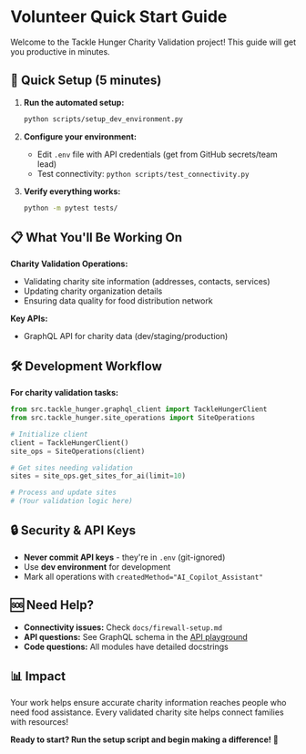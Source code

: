 # Volunteer Quick Start Guide

Welcome to the Tackle Hunger Charity Validation project! This guide will get you productive in minutes.

## 🚀 Quick Setup (5 minutes)

1. **Run the automated setup:**
   ```bash
   python scripts/setup_dev_environment.py
   ```

2. **Configure your environment:**
   - Edit `.env` file with API credentials (get from GitHub secrets/team lead)
   - Test connectivity: `python scripts/test_connectivity.py`

3. **Verify everything works:**
   ```bash
   python -m pytest tests/
   ```

## 📋 What You'll Be Working On

**Charity Validation Operations:**
- Validating charity site information (addresses, contacts, services)
- Updating charity organization details
- Ensuring data quality for food distribution network

**Key APIs:**
- GraphQL API for charity data (dev/staging/production)

## 🛠 Development Workflow

**For charity validation tasks:**
```python
from src.tackle_hunger.graphql_client import TackleHungerClient
from src.tackle_hunger.site_operations import SiteOperations

# Initialize client
client = TackleHungerClient()
site_ops = SiteOperations(client)

# Get sites needing validation
sites = site_ops.get_sites_for_ai(limit=10)

# Process and update sites
# (Your validation logic here)
```

## 🔒 Security & API Keys

- **Never commit API keys** - they're in `.env` (git-ignored)
- Use **dev environment** for development
- Mark all operations with `createdMethod="AI_Copilot_Assistant"`

## 🆘 Need Help?

- **Connectivity issues:** Check `docs/firewall-setup.md`
- **API questions:** See GraphQL schema in the [API playground](https://devapi.sboc.us/graphql)
- **Code questions:** All modules have detailed docstrings

## 📊 Impact

Your work helps ensure accurate charity information reaches people who need food assistance. Every validated charity site helps connect families with resources!

**Ready to start? Run the setup script and begin making a difference! 🎯**
